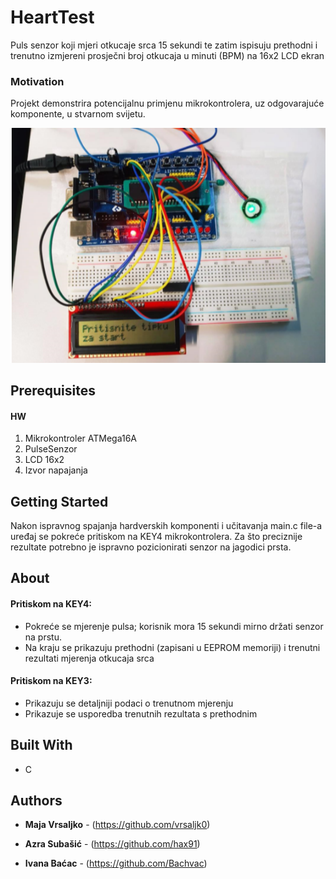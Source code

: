 # HeartTest

Puls senzor koji mjeri otkucaje srca 15 sekundi te zatim ispisuju prethodni i trenutno izmjereni prosječni broj otkucaja u minuti (BPM) na 16x2 LCD ekran


### Motivation


Projekt demonstrira potencijalnu primjenu mikrokontrolera, uz odgovarajuće komponente, u stvarnom svijetu. 

![HeartTest](hearttest.png)

## Prerequisites

#### HW
1. Mikrokontroler ATMega16A 
2. PulseSenzor 
3. LCD 16x2 
4. Izvor napajanja


## Getting Started

Nakon ispravnog spajanja hardverskih komponenti i učitavanja main.c file-a uređaj se pokreće pritiskom na KEY4 mikrokontrolera. 
Za što preciznije rezultate potrebno je ispravno pozicionirati senzor na jagodici prsta. 

## About

#### Pritiskom na KEY4: 
* Pokreće se mjerenje pulsa; korisnik mora 15 sekundi mirno držati senzor na prstu.  
* Na kraju se prikazuju prethodni (zapisani u EEPROM memoriji) i trenutni rezultati mjerenja otkucaja srca
 
#### Pritiskom na KEY3: 
* Prikazuju se detaljniji podaci o trenutnom mjerenju
* Prikazuje se usporedba trenutnih rezultata s prethodnim


## Built With

* C


## Authors

* **Maja Vrsaljko** - (https://github.com/vrsaljk0)

* **Azra Subašić** - (https://github.com/hax91)

* **Ivana Baćac**  - (https://github.com/Bachvac)


